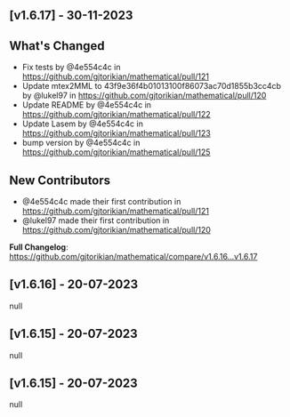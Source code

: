 ## [v1.6.17] - 30-11-2023
## What's Changed
* Fix tests by @4e554c4c in https://github.com/gjtorikian/mathematical/pull/121
* Update mtex2MML to 43f9e36f4b01013100f86073ac70d1855b3cc4cb by @lukel97 in https://github.com/gjtorikian/mathematical/pull/120
* Update README by @4e554c4c in https://github.com/gjtorikian/mathematical/pull/122
* Update Lasem by @4e554c4c in https://github.com/gjtorikian/mathematical/pull/123
* bump version by @4e554c4c in https://github.com/gjtorikian/mathematical/pull/125

## New Contributors
* @4e554c4c made their first contribution in https://github.com/gjtorikian/mathematical/pull/121
* @lukel97 made their first contribution in https://github.com/gjtorikian/mathematical/pull/120

**Full Changelog**: https://github.com/gjtorikian/mathematical/compare/v1.6.16...v1.6.17
## [v1.6.16] - 20-07-2023
null
## [v1.6.15] - 20-07-2023
null
## [v1.6.15] - 20-07-2023
null
